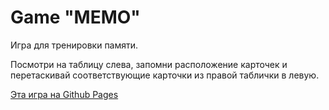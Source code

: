 # Game "MEMO"

Игра для тренировки памяти.  

Посмотри на таблицу слева, запомни расположение карточек и
перетаскивай соответствующие карточки из правой таблички в левую.

[Эта игра на Github Pages](https://mishgancheg.github.io/memo/)
